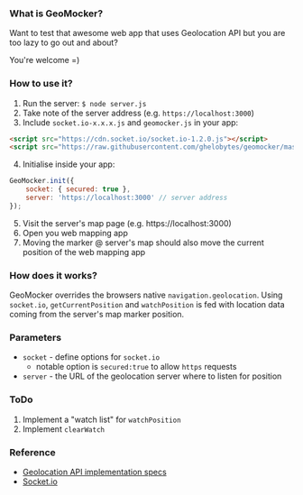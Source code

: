 ### What is GeoMocker?

Want to test that awesome web app that uses Geolocation API but you are too lazy to go out and about?

You're welcome =)

### How to use it?

1. Run the server: ``` $ node server.js ```
2. Take note of the server address (e.g. ```https://localhost:3000```)
3. Include ```socket.io-x.x.x.js``` and ```geomocker.js``` in your app:
```html
<script src="https://cdn.socket.io/socket.io-1.2.0.js"></script>
<script src="https://raw.githubusercontent.com/ghelobytes/geomocker/master/lib/geomocker.js"></script>
```
4. Initialise inside your app:
```javascript
GeoMocker.init({
    socket: { secured: true },
    server: 'https://localhost:3000' // server address
});
```
5. Visit the server's map page (e.g. https://localhost:3000)
6. Open you web mapping app
7. Moving the marker @ server's map should also move the current position of the web mapping app

### How does it works?
GeoMocker overrides the browsers native ```navigation.geolocation```. Using ```socket.io```, ```getCurrentPosition``` and ```watchPosition``` is fed with location data coming from the server's map marker position.

### Parameters
- ```socket``` - define options for ```socket.io```
    - notable option is ```secured:true``` to allow ```https``` requests
- ```server``` - the URL of the geolocation server where to listen for position

### ToDo
1. Implement a "watch list" for ```watchPosition```
2. Implement ```clearWatch```


### Reference

- [Geolocation API implementation specs](http://www.w3.org/TR/geolocation-API/)
- [Socket.io](http://www.socket.io)
